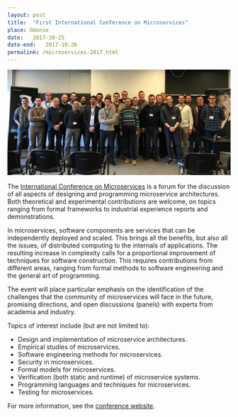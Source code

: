 ```yaml
---
layout: post
title:  "First International Conference on Microservices"
place: Odense
date:   2017-10-25
date-end:   2017-10-26
permalink: /microservices-2017.html
---
```

<span class="image featured"><img src="/images/posts/microservices-2017-group.jpg" alt=""></span>

The [International Conference on Microservices](http://conf-micro.services/) is a forum for the discussion of all aspects of designing and programming microservice architectures. Both theoretical and experimental contributions are welcome, on topics ranging from formal frameworks to industrial experience reports and demonstrations.

<!--more-->

In microservices, software components are services that can be independently deployed and scaled. This brings all the benefits, but also all the issues, of distributed computing to the internals of applications. The resulting increase in complexity calls for a proportional improvement of techniques for software construction. This requires contributions from different areas, ranging from formal methods to software engineering and the general art of programming.

The event will place particular emphasis on the identification of the challenges that the community of microservices will face in the future, promising directions, and open discussions (panels) with experts from academia and industry.

Topics of interest include (but are not limited to):

* Design and implementation of microservice architectures.
* Empirical studies of microservices.
* Software engineering methods for microservices.
* Security in microservices.
* Formal models for microservices.
* Verification (both static and runtime) of microservice systems.
* Programming languages and techniques for microservices.
* Testing for microservices.

For more information, see the [conference website](http://conf-micro.services/).